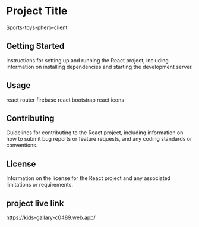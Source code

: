 # Project Title
Sports-toys-phero-client

## Getting Started

Instructions for setting up and running the React project, including information on installing dependencies and starting the development server.

## Usage

react router
firebase
react bootstrap
react icons


## Contributing

Guidelines for contributing to the React project, including information on how to submit bug reports or feature requests, and any coding standards or conventions.

## License

Information on the license for the React project and any associated limitations or requirements.

## project live link

https://kids-gallary-c0489.web.app/



